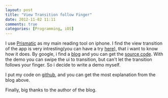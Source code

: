 ```yaml
---
layout: post
title: "View Transition follow Finger"
date: 2012-11-02 11:11
comments: true
categories: [Programming, iOS]
---
```


I use [Prismatic](http://getprismatic.com/) as my main reading tool on iphone. I find the view transition of the app is very intresting(you can have a try [here](https://itunes.apple.com/us/app/prismatic-always-interesting/id551206444?mt=8)), that i want to know how it does. By google, i find a [blog](http://iappexperience.com/post/23551184719/chromeless) and you can get the [source code](https://github.com/dyang/DYNavigationController). With the demo you can swipe the ui to transition, but can't let the transition follows your finger. So i decide to write a demo myself.

I put my code on [github](https://github.com/hermitinhistory/FollowFinger), and you can get the most explanation from the blog above.

Finally, big thanks to the author of the blog.


